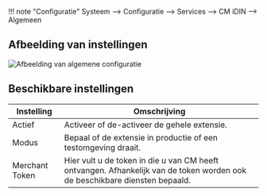 !!! note "Configuratie"
    Systeem --> Configuratie --> Services --> CM iDIN --> Algemeen
 
## Afbeelding van instellingen
  
![Afbeelding van algemene configuratie](/images/configuration/common.png)

## Beschikbare instellingen
 
Instelling | Omschrijving
---------- | ------------
Actief | Activeer of de-activeer de gehele extensie.
Modus | Bepaal of de extensie in productie of een testomgeving draait. 
Merchant Token | Hier vult u de token in die u van CM heeft ontvangen. Afhankelijk van de token worden ook de beschikbare diensten bepaald.